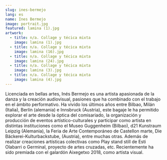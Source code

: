 ```yaml
---
slug: ines-bermejo
lang: es
name: Ines Bermejo
image: portrait.jpg
featured: lamina (1).jpg
artwork:
  - title: n/a. Collage y técica mixta
    image: lamina (1).jpg
  - title: n/a. Collage y técica mixta
    image: lamina (16).jpg
  - title: n/a. Collage y técica mixta
    image: lamina (24).jpg
  - title: n/a. Collage y técica mixta
    image: lamina (3).jpg
  - title: n/a. Collage y técica mixta
    image: lamina (4).jpg
---
```

Licenciada en bellas artes, Inés Bermejo es una artista apasionada de la danza
y la creación audiovisual, pasiones que ha combinado con el trabajo en el
ámbito performativo.
Ha vivido los últimos años entre Bilbao, Milán (Italia), Berlín (alemania) e
Innsbruck (Austria), este bagaje le ha permitido explorar el arte desde la óptica
del comisariado, la organización y producción de eventos artístico-culturales y
participar como artista en distintas instituciones como el Museo Guggenheim
(Bilbao), d21 Kunstraum Leipzig (Alemania), la Feria de Arte Contemporáneo
de Castellon marte, Die Bäckerei-Kulturbackstube, (Austria), entre muchas
otras. Además de realizar creaciones artísticas colectivas como Play stand still
de Esti Olabarri o Germinal, proyecto de artes cruzadas, etc.
Recientemente ha sido premiada con el galardón Aixegetxo 2018, como artista
visual.
